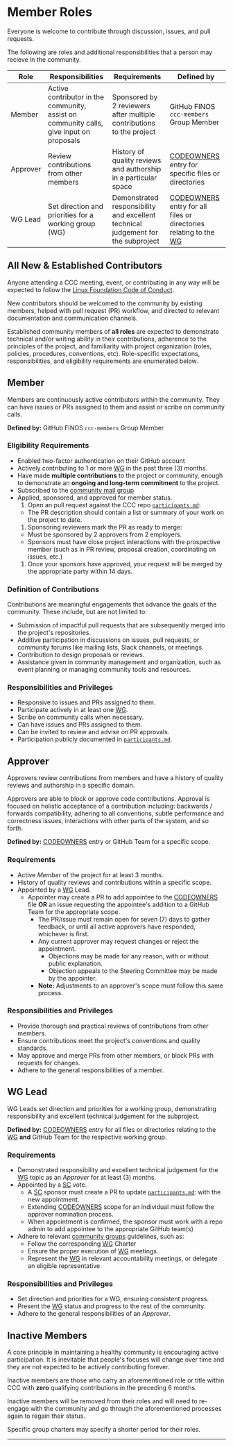 # Member Roles

Everyone is welcome to contribute through discussion, issues, and pull requests.

The following are roles and additional responsibilities that a person may recieve in the community.

| Role     | Responsibilities                                                                        | Requirements                                                                     | Defined by                                                           |
| -------- | --------------------------------------------------------------------------------------- | -------------------------------------------------------------------------------- | -------------------------------------------------------------------- |
| Member   | Active contributor in the community, assist on community calls, give input on proposals | Sponsored by 2 reviewers after multiple contributions to the project             | GitHub FINOS `ccc-members` Group Member                              |
| Approver | Review contributions from other members                                                 | History of quality reviews and authorship in a particular space                  | [CODEOWNERS] entry for specific files or directories                 |
| WG Lead  | Set direction and priorities for a working group (WG)                                   | Demonstrated responsibility and excellent technical judgement for the subproject | [CODEOWNERS] entry for all files or directories relating to the [WG] |

## All New & Established Contributors

Anyone attending a CCC meeting, event, or contributing in any way will be expected to follow the [Linux Foundation Code of Conduct].

New contributors should be welcomed to the community by existing members, helped with pull request (PR)
workflow, and directed to relevant documentation and communication channels.

Established community members of **all roles** are expected to demonstrate technical and/or writing ability in their contributions,
adherence to the principles of the project, and familiarity with project organization
(roles, policies, procedures, conventions, etc). Role-specific expectations, responsibilities,
and eligibility requirements are enumerated below.

## Member

Members are continuously active contributors within the community. They can have issues or PRs
assigned to them and assist or scribe on community calls.

**Defined by:** GitHub FINOS `ccc-members` Group Member

### Eligibility Requirements

- Enabled two-factor authentication on their GitHub account
- Actively contributing to 1 or more [WG] in the past three (3) months.
- Have made **multiple contributions** to the project or community, enough to
  demonstrate an **ongoing and long-term commitment** to the project.
- Subscribed to the [community mail group]
- Applied, sponsored, and approved for member status.
  1. Open an pull request against the CCC repo [`participants.md`](/participants.md):
  - The PR description should contain a list or summary of your work on the project to date.
  1. Sponsoring reviewers mark the PR as ready to merge:
  - Must be sponsored by 2 approvers from 2 employers.
  - Sponsors must have close project interactions with the prospective member
    (such as in PR review, proposal creation, coordinating on issues, etc.)
  1. Once your sponsors have approved, your request will be merged by the appropriate party within 14 days.

### Definition of Contributions

Contributions are meaningful engagements that advance the goals of the community.
These include, but are not limited to:

- Submission of impactful pull requests that are subsequently merged into the project's
  repositories.
- Additive participation in discussions on issues, pull requests, or community forums
  like mailing lists, Slack channels, or meetings.
- Contribution to design proposals or reviews.
- Assistance given in community management and organization, such as event planning or
  managing community tools and resources.

### Responsibilities and Privileges

- Responsive to issues and PRs assigned to them.
- Participate actively in at least one [WG].
- Scribe on community calls when necessary.
- Can have issues and PRs assigned to them.
- Can be invited to review and advise on PR approvals.
- Participation publicly documented in [`participants.md`](/participants.md).

## Approver

Approvers review contributions from members and have a history of quality reviews
and authorship in a specific domain.

Approvers are able to block or approve code contributions. Approval is focused on
holistic acceptance of a contribution including: backwards / forwards
compatibility, adhering to all conventions, subtle performance and
correctness issues, interactions with other parts of the system, and so forth.

**Defined by:** [CODEOWNERS] entry or GitHub Team for a specific scope.

### Requirements

- Active _Member_ of the project for at least 3 months.
- History of quality reviews and contributions within a specific scope.
- Appointed by a [WG] Lead.
  - Appointer may create a PR to add appointee to the [CODEOWNERS] file **OR** an issue requesting the appointee's addition to a GitHub Team for the appropriate scope.
    - The PR/issue must remain open for seven (7) days to gather feedback, or until
      all active approvers have responded, whichever is first.
    - Any current approver may request changes or reject the appointment.
      - Objections may be made for any reason, with or without public explanation.
      - Objection appeals to the Steering Committee may be made by the appointer.
    - **Note:** Adjustments to an approver's scope must follow this same process.

### Responsibilities and Privileges

- Provide thorough and practical reviews of contributions from other members.
- Ensure contributions meet the project's conventions and quality standards.
- May approve and merge PRs from other members, or block PRs with requests for changes.
- Adhere to the general responsibilities of a member.

## WG Lead

WG Leads set direction and priorities for a working group, demonstrating responsibility
and excellent technical judgement for the subproject.

**Defined by:** [CODEOWNERS] entry for all files or directories relating to the [WG] **and** GitHub Team for the respective working group.

### Requirements

- Demonstrated responsibility and excellent technical judgement for the [WG] topic as an
  _Approver_ for at least (3) months.
- Appointed by a [SC] vote.
  - A [SC] sponsor must create a PR to update [`participants.md`](/participants.md): with the new appointment.
  - Extending [CODEOWNERS] scope for an individual must follow the approver nomination process.
  - When appointment is confirmed, the sponsor must work with a repo admin to add appointee to the appropriate GitHub team(s)
- Adhere to relevant [community groups] guidelines, such as:
  - Follow the corresponding [WG] Charter
  - Ensure the proper execution of [WG] meetings
  - Represent the [WG] in relevant accountability meetings, or delegate an eligible representative

### Responsibilities and Privileges

- Set direction and priorities for a WG, ensuring consistent progress.
- Present the [WG] status and progress to the rest of the community.
- Adhere to the general responsibilities of an _Approver_.

## Inactive Members

A core principle in maintaining a healthy community is encouraging active
participation. It is inevitable that people's focuses will change over time and
they are not expected to be actively contributing forever.

Inactive members are those who carry an aforementioned role or title within CCC
with **zero** qualifying contributions in the preceding 6 months.

Inactive members will be removed from their roles and will need to re-engage with the
community and go through the aforementioned processes again to regain their status.

Specific group charters may specify a shorter period for their roles.

---

[Linux Foundation Code of Conduct]: https://events.linuxfoundation.org/about/code-of-conduct/
[CODEOWNERS]: /.github/CODEOWNERS
[community mail group]: mailto:ccc-participants+subscribe@finos.org
[community groups]: ../governance/community-structure.md
[SC]: ../governance/community-structure.md#steering-committee
[WG]: ../governance/community-structure.md#working-groups
